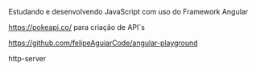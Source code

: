 Estudando e desenvolvendo JavaScript com uso do Framework Angular


https://pokeapi.co/ para criação de API´s

https://github.com/felipeAguiarCode/angular-playground

http-server
